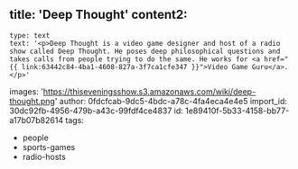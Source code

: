 title: 'Deep Thought'
content2:
  -
    type: text
    text: '<p>Deep Thought is a video game designer and host of a radio show called Deep Thought. He poses deep philosophical questions and takes calls from people trying to do the same. He works for <a href="{{ link:63442c84-4ba1-4608-827a-3f7ca1cfe347 }}">Video Game Guru</a>.</p>'
images: 'https://thiseveningsshow.s3.amazonaws.com/wiki/deep-thought.png'
author: 0fdcfcab-9dc5-4bdc-a78c-4fa4eca4e4e5
import_id: 30dc92fb-4956-479b-a43c-99fdf4ce4837
id: 1e89410f-5b33-4158-bb77-a17b07b82614
tags:
  - people
  - sports-games
  - radio-hosts

